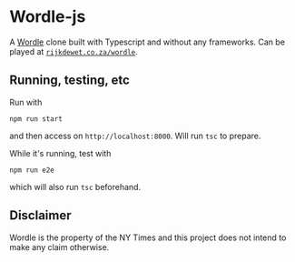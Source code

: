 # Wordle-js

A [Wordle](https://www.nytimes.com/games/wordle/index.html) clone built with Typescript and without any frameworks. Can be played at [`rijkdewet.co.za/wordle`](http://www.rijkdewet.co.za/wordle).

## Running, testing, etc

Run with

```
npm run start
```

and then access on `http://localhost:8000`. Will run `tsc` to prepare.

While it's running, test with

```
npm run e2e
```

which will also run `tsc` beforehand.

## Disclaimer

Wordle is the property of the NY Times and this project does not intend to make any claim otherwise.
